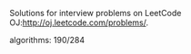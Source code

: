 Solutions for interview problems on LeetCode OJ:http://oj.leetcode.com/problems/. 


algorithms: 190/284
